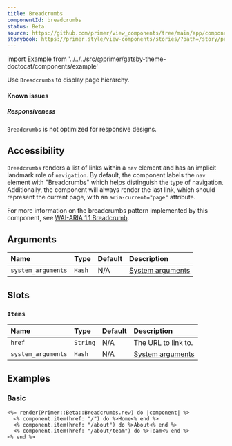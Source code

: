 ```yaml
---
title: Breadcrumbs
componentId: breadcrumbs
status: Beta
source: https://github.com/primer/view_components/tree/main/app/components/primer/beta/breadcrumbs.rb
storybook: https://primer.style/view-components/stories/?path=/story/primer-beta-breadcrumbs
---
```


import Example from '../../../src/@primer/gatsby-theme-doctocat/components/example'

<!-- Warning: AUTO-GENERATED file, do not edit. Add code comments to your Ruby instead <3 -->

Use `Breadcrumbs` to display page hierarchy.

#### Known issues

##### Responsiveness

`Breadcrumbs` is not optimized for responsive designs.

## Accessibility

`Breadcrumbs` renders a list of links within a `nav` element and has an implicit landmark role of `navigation`.
By default, the component labels the `nav` element with "Breadcrumbs" which helps distinguish the type of navigation.
Additionally, the component will always render the last link, which should represent the current page, with an `aria-current="page"` attribute.

For more information on the breadcrumbs pattern implemented by this component, see [WAI-ARIA 1.1 Breadcrumb](https://www.w3.org/TR/wai-aria-practices-1.1/#breadcrumb).

## Arguments

| Name | Type | Default | Description |
| :- | :- | :- | :- |
| `system_arguments` | `Hash` | N/A | [System arguments](/system-arguments) |

## Slots

### `Items`

| Name | Type | Default | Description |
| :- | :- | :- | :- |
| `href` | `String` | N/A | The URL to link to. |
| `system_arguments` | `Hash` | N/A | [System arguments](/system-arguments) |

## Examples

### Basic

<Example src="<nav aria-label='Breadcrumb' data-view-component='true'>  <ol>      <li data-view-component='true' class='breadcrumb-item'><a href='/' data-view-component='true'>Home</a></li>      <li data-view-component='true' class='breadcrumb-item'><a href='/about' data-view-component='true'>About</a></li>      <li data-view-component='true' class='breadcrumb-item  breadcrumb-item-selected'><a aria-current='page' href='/about/team' data-view-component='true'>Team</a></li>  </ol></nav>" />

```erb
<%= render(Primer::Beta::Breadcrumbs.new) do |component| %>
  <% component.item(href: "/") do %>Home<% end %>
  <% component.item(href: "/about") do %>About<% end %>
  <% component.item(href: "/about/team") do %>Team<% end %>
<% end %>
```
